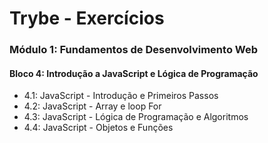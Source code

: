 # Trybe - Exercícios

### Módulo 1: Fundamentos de Desenvolvimento Web
#### Bloco 4: Introdução a JavaScript e Lógica de Programação
 - 4.1: JavaScript - Introdução e Primeiros Passos
 - 4.2: JavaScript - Array e loop For
 - 4.3: JavaScript - Lógica de Programação e Algoritmos
 - 4.4: JavaScript - Objetos e Funções
